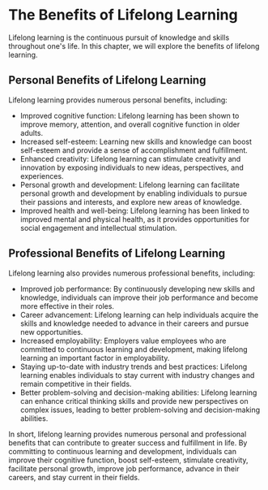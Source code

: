 The Benefits of Lifelong Learning
=============================================================================

Lifelong learning is the continuous pursuit of knowledge and skills throughout one's life. In this chapter, we will explore the benefits of lifelong learning.

Personal Benefits of Lifelong Learning
--------------------------------------

Lifelong learning provides numerous personal benefits, including:

* Improved cognitive function: Lifelong learning has been shown to improve memory, attention, and overall cognitive function in older adults.
* Increased self-esteem: Learning new skills and knowledge can boost self-esteem and provide a sense of accomplishment and fulfillment.
* Enhanced creativity: Lifelong learning can stimulate creativity and innovation by exposing individuals to new ideas, perspectives, and experiences.
* Personal growth and development: Lifelong learning can facilitate personal growth and development by enabling individuals to pursue their passions and interests, and explore new areas of knowledge.
* Improved health and well-being: Lifelong learning has been linked to improved mental and physical health, as it provides opportunities for social engagement and intellectual stimulation.

Professional Benefits of Lifelong Learning
------------------------------------------

Lifelong learning also provides numerous professional benefits, including:

* Improved job performance: By continuously developing new skills and knowledge, individuals can improve their job performance and become more effective in their roles.
* Career advancement: Lifelong learning can help individuals acquire the skills and knowledge needed to advance in their careers and pursue new opportunities.
* Increased employability: Employers value employees who are committed to continuous learning and development, making lifelong learning an important factor in employability.
* Staying up-to-date with industry trends and best practices: Lifelong learning enables individuals to stay current with industry changes and remain competitive in their fields.
* Better problem-solving and decision-making abilities: Lifelong learning can enhance critical thinking skills and provide new perspectives on complex issues, leading to better problem-solving and decision-making abilities.

In short, lifelong learning provides numerous personal and professional benefits that can contribute to greater success and fulfillment in life. By committing to continuous learning and development, individuals can improve their cognitive function, boost self-esteem, stimulate creativity, facilitate personal growth, improve job performance, advance in their careers, and stay current in their fields.
